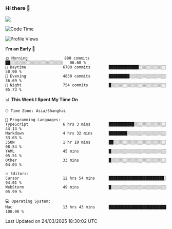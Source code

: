### Hi there 👋

<!--
**JJAYCHEN1e/jjaychen1e** is a ✨ _special_ ✨ repository because its `README.md` (this file) appears on your GitHub profile.

Here are some ideas to get you started:

- 🔭 I’m currently working on ...
- 🌱 I’m currently learning ...
- 👯 I’m looking to collaborate on ...
- 🤔 I’m looking for help with ...
- 💬 Ask me about ...
- 📫 How to reach me: ...
- 😄 Pronouns: ...
- ⚡ Fun fact: ...
-->

[![](https://github-readme-stats.vercel.app/api?username=jjaychen1e&show_icons=true)](https://github.com/jjaychen1e/github-readme-stats?count_private=true)

<!--START_SECTION:waka-->
![Code Time](http://img.shields.io/badge/Code%20Time-1%2C878%20hrs%209%20mins-blue)

![Profile Views](http://img.shields.io/badge/Profile%20Views-1-blue)

**I'm an Early 🐤** 

```text
🌞 Morning                880 commits         ██░░░░░░░░░░░░░░░░░░░░░░░   06.68 % 
🌆 Daytime                6700 commits        █████████████░░░░░░░░░░░░   50.90 % 
🌃 Evening                4830 commits        █████████░░░░░░░░░░░░░░░░   36.69 % 
🌙 Night                  754 commits         █░░░░░░░░░░░░░░░░░░░░░░░░   05.73 % 
```


📊 **This Week I Spent My Time On** 

```text
🕑︎ Time Zone: Asia/Shanghai

💬 Programming Languages: 
TypeScript               6 hrs 3 mins        ███████████░░░░░░░░░░░░░░   44.13 % 
Markdown                 4 hrs 32 mins       ████████░░░░░░░░░░░░░░░░░   33.03 % 
JSON                     1 hr 10 mins        ██░░░░░░░░░░░░░░░░░░░░░░░   08.54 % 
YAML                     45 mins             █░░░░░░░░░░░░░░░░░░░░░░░░   05.51 % 
Other                    33 mins             █░░░░░░░░░░░░░░░░░░░░░░░░   04.03 % 

🔥 Editors: 
Cursor                   12 hrs 54 mins      ████████████████████████░   94.01 % 
WebStorm                 49 mins             █░░░░░░░░░░░░░░░░░░░░░░░░   05.99 % 

💻 Operating System: 
Mac                      13 hrs 43 mins      █████████████████████████   100.00 % 
```


 Last Updated on 24/03/2025 18:30:02 UTC
<!--END_SECTION:waka-->
